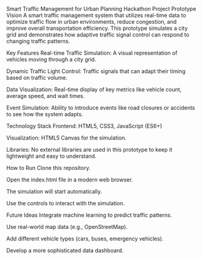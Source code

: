 Smart Traffic Management for Urban Planning
Hackathon Project Prototype
Vision
A smart traffic management system that utilizes real-time data to optimize traffic flow in urban environments, reduce congestion, and improve overall transportation efficiency. This prototype simulates a city grid and demonstrates how adaptive traffic signal control can respond to changing traffic patterns.

Key Features
Real-time Traffic Simulation: A visual representation of vehicles moving through a city grid.

Dynamic Traffic Light Control: Traffic signals that can adapt their timing based on traffic volume.

Data Visualization: Real-time display of key metrics like vehicle count, average speed, and wait times.

Event Simulation: Ability to introduce events like road closures or accidents to see how the system adapts.

Technology Stack
Frontend: HTML5, CSS3, JavaScript (ES6+)

Visualization: HTML5 Canvas for the simulation.

Libraries: No external libraries are used in this prototype to keep it lightweight and easy to understand.

How to Run
Clone this repository.

Open the index.html file in a modern web browser.

The simulation will start automatically.

Use the controls to interact with the simulation.

Future Ideas
Integrate machine learning to predict traffic patterns.

Use real-world map data (e.g., OpenStreetMap).

Add different vehicle types (cars, buses, emergency vehicles).

Develop a more sophisticated data dashboard.
